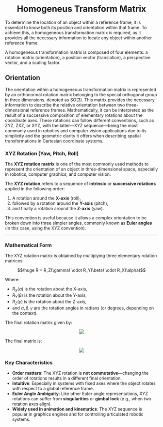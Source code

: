 

<h1 align="center">Homogeneus Transform Matrix</h1>

To determine the location of an object within a reference frame, it is essential to know both its position and orientation within that frame. To achieve this, a homogeneous transformation matrix is required, as it provides all the necessary information to locate any object within another reference frame.

A homogeneous transformation matrix is composed of four elements: a rotation matrix (orientation), a position vector (translation), a perspective vector, and a scaling factor.

## Orientation


The orientation within a homogeneous transformation matrix is represented by an orthonormal rotation matrix belonging to the special orthogonal group in three dimensions, denoted as SO(3). This matrix provides the necessary information to describe the relative orientation between two three-dimensional reference frames. Mathematically, it can be interpreted as the result of a successive composition of elementary rotations about the coordinate axes. These rotations can follow different conventions, such as ZYZ, ZXZ, or XYZ, with the latter—XYZ sequence—being the most commonly used in robotics and computer vision applications due to its simplicity and the geometric clarity it offers when describing spatial transformations in Cartesian coordinate systems.

### XYZ Rotation (Yaw, Pitch, Roll)


The **XYZ rotation matrix** is one of the most commonly used methods to represent the orientation of an object in three-dimensional space, especially in robotics, computer graphics, and computer vision.

The **XYZ rotation** refers to a sequence of **intrinsic** or **successive rotations** applied in the following order:

1. A rotation around the **X-axis** (roll),
2. followed by a rotation around the **Y-axis** (pitch),
3. and finally a rotation around the **Z-axis** (yaw).

This convention is useful because it allows a complex orientation to be broken down into three simpler angles, commonly known as **Euler angles** (in this case, using the XYZ convention).

---

### Mathematical Form

The XYZ rotation matrix is obtained by multiplying three elementary rotation matrices:

$$\huge R = R_Z(\gamma) \cdot R_Y(\beta) \cdot R_X(\alpha)$$


Where:

- $R_X(\alpha)$ is the rotation about the X-axis,
- $R_Y(\beta)$ is the rotation about the Y-axis,
- $R_Z(\gamma)$ is the rotation about the Z-axis,
- and $\alpha, \beta, \gamma$ are the rotation angles in radians (or degrees, depending on the context).

The final rotation matrix given by:

<div align="center">
<img src="https://latex.codecogs.com/png.image?\LARGE&space;\dpi{150}\bg{white}$$R=R_Z(\gamma)R_Y(\beta)R_X(\alpha)=\begin{bmatrix}\cos\gamma&-\sin\gamma&0\\\sin\gamma&\cos\gamma&0\\0&0&1\end{bmatrix}\begin{bmatrix}\cos\beta&0&\sin\beta\\0&1&0\\-\sin\beta&0&\cos\beta\end{bmatrix}\begin{bmatrix}1&0&0\\0&\cos\alpha&-\sin\alpha\\0&\sin\alpha&\cos\alpha\end{bmatrix}$$"/><br \>
</div>

The final matrix is: 

<div align="center">
<img src="https://latex.codecogs.com/png.image?\large&space;\dpi{150}\bg{white}R=\begin{bmatrix}C_\gamma&space;C_\beta&C_\gamma&space;S_\beta&space;S_\alpha-S_\gamma&space;C_\alpha&C_\gamma&space;S_\beta&space;C_\alpha&plus;S_\gamma&space;S_\alpha\\S_\gamma&space;C_\beta&S_\gamma&space;S_\beta&space;S_\alpha&plus;C_\gamma&space;C_\alpha&S_\gamma&space;S_\beta&space;C_\alpha-C_\gamma&space;S_\alpha\\-S_\beta&C_\beta&space;S_\alpha&C_\beta&space;C_\alpha\end{bmatrix}"/><br \>
</div>





### Key Characteristics

- **Order matters**: The XYZ rotation is **not commutative**—changing the order of rotations results in a different final orientation.
- **Intuitive**: Especially in systems with fixed axes where the object rotates with respect to a global reference frame.
- **Euler Angle Ambiguity**: Like other Euler angle representations, XYZ rotations can suffer from **singularities** or **gimbal lock** (e.g., when two rotation axes align).
- **Widely used in animation and kinematics**: The XYZ sequence is popular in graphics engines and for controlling articulated robotic systems.

